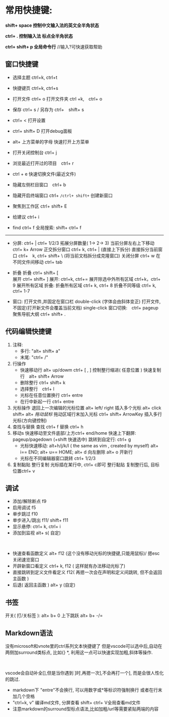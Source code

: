 # 常用快捷键:
**shift+ space 控制中文输入法的英文全半角状态**
<br>

**ctrl+ . 控制输入法 标点全半角状态**
<br>

**ctrl+ shift+ p 全局命令行** //输入?可快速获取帮助

## 窗口快捷键

* 选择主题 ctrl+k, ctrl+t
* 快捷键页 ctrl+k, ctrl+s  
* 打开文件 ctrl+ o
    打开文件夹 ctrl +k,　ctrl+ o
* 保存 ctrl+ s / 另存为 ctrl+　shift+ s
* ctrl+ < 打开设置
* ctrl+ shift+ D 打开debug面板
* alt+ 上方菜单的字母 快速打开上方菜单
* 打开关闭控制台 ctrl+ j
* 浏览最近打开过的项目　ctrl+ r
* ctrl + e 快速切换文件(最近文件)


* 隐藏左侧栏目窗口　ctrl+ b
* 隐藏开启终端窗口 ctrl+ ` /ctrl+ shift+ ` 创建新窗口
* 聚焦到工作区 ctrl+ shift+ E
* 给建议 ctrl+ i
* find ctrl+ f
    全局搜索: shift+ ctrl+ f

***
* 分屏:
    ctrl+ |
    ctrl+ 1/2/3 拓展分屏数量( 1-> 2-> 3)
    当前分屏左右上下移动 ctrl+ k+ Arrow
    正交拆分窗口 ctrl+ k, ctrl+ | (直接上下拆分)
    直接拆分当前窗口 ctrl+　k, ctrl+ shift+ \ (将当前文档拆分成克隆窗口)
    关闭分屏 ctrl+ w
    在不同文件间移动 ctrl+ tab


* 折叠
    折叠 ctrl+ shift+ [  
    展开 ctrl+ shift+ ]
    展开:
        ctrl+k, ctrl+= 展开除选中外所有区域
        ctrl+k，ctrl+ 9 展开所有区域
    折叠:
        折叠所有区域 ctrl+ k, ctrl+ 8
        折叠不同等级 ctrl+ k, ctrl+ 1-7

* 窗口:
    打开文件,并固定在窗口栏 double-click (字体会由斜体变正)
    打开文件, 不固定(打开新文件会覆盖当前文档) single-click
    窗口切换:　ctrl+ pageup
    聚焦导航大纲 ctrl+ shift+ .


## 代码编辑快捷键
1. 注释:
    * 多行: "alt+ shift+ a"
    * 末尾: "ctrl+ /"
2. 行操作   
    * 快速移动行 alt+ up/dowm
        ctrl+ [ , ] 控制整行缩进( 任意位置 )
        快速复制行　alt+ shift+ Arrow
    * 删除整行 ctrl+ shift+ k
    * 选择整行　ctrl+ l
    * 光标在任意位置换行 ctrl+ entre
    * 在行中新起一行 ctrl+ entre
3. 光标操作
    退回上一次编辑的光标位置 alt+ left/ right
    插入多个光标
        alt+ click
        shift+ alt+ *拖动鼠标* 拖动区域行末加入光标
        ctrl+ shift+ ArrowKey 插入多行光标(方向键控制)
4. 查找与替换
    查找 ctrl+ f
    替换 ctrl+ h
5. 移动s
    快速移动至文件底部/上方ctrl+ end/home 
    快速上下翻屏: pageup/pagedown (+shift 快速选中)
    跳转到自定行: ctrl+ g
    * 光标快速移动: alt+h/j/k/l ( the same as vim , created by myself)
                alt+ i== END; alt+ u== HOME; 
                alt+ d 向左删除
                alt+ o 开新行
    * 光标在不同编辑器窗口跳转 ctrl+ 1/2/3
6. 复制黏贴 
    整行复制 光标插在某行中, ctrl+ c即可
    整行黏贴 复制整行后, 目标位置ctrl+ v

## 调试
* 添加/解除断点 f9
* 启用调试 f5
* 单步跳过 f10
* 单步进入/跳出 f11/ shift+ f11
* 显示悬停: ctrl+ k, ctrl+ i
* 添加到监视 alt+ s( 自定)

<br>

* 快速查看函数定义 alt+ f12 (这个没有移动光标的快捷键,只能用鼠标)/ 摁esc关闭速览窗口
* 开辟新窗口看定义 ctrl+ k, f12 ( 这样就有办法移动光标了)
* 直接跳转到定义文件看定义 f12( 再摁一次会在声明和定义间跳转, 但不会返回主函数 )
* 后退( 返回主函数 ) alt+ y (自定)

## 书签
开关( 打/关标签 ): alt+ b+ 0
上下跳跃 alt+ b+ -/=



## Markdown语法
没有microsoft和vnote里的ctrl系列文本快捷键了
但是vscode可以选中后,自动在两侧加surround类标点, 比如{} *,
利用这一点可以快速实现加粗,斜体等操作.

<br> 

vscode会自动补全[],但是当你遇到 ]时,再摁一次],不会再打一个], 而是会很人性化的跳过.
* markdown下 "entre"不会换行, 可以用数字或*等标识符强制换行
或者在行末加几个空格  
* "ctrl+k, v" 编译md文件, 分屏查看
    shift+ ctrl+ V全局查看md文件
* 注意markdown的surround型标点语法,比如加粗/url等需要紧贴两端的内容
